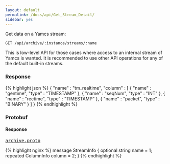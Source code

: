 ```yaml
---
layout: default
permalink: /docs/api/Get_Stream_Detail/
sidebar: yes
---
```


Get data on a Yamcs stream:

    GET /api/archive/:instance/streams/:name
    
<div class="hint">
    This is low-level API for those cases where access to an internal stream of Yamcs is wanted. It is recommended to use other API operations for any of the default built-in streams.
</div>

### Response

{% highlight json %}
{
  "name" : "tm_realtime",
  "column" : [ {
    "name" : "gentime",
    "type" : "TIMESTAMP"
  }, {
    "name" : "seqNum",
    "type" : "INT"
  }, {
    "name" : "rectime",
    "type" : "TIMESTAMP"
  }, {
    "name" : "packet",
    "type" : "BINARY"
  } ]
}
{% endhighlight %}

### Protobuf

#### Response

<pre class="r header"><a href="/docs/api/archive.proto/">archive.proto</a></pre>
{% highlight nginx %}
message StreamInfo {
  optional string name = 1;
  repeated ColumnInfo column = 2;
}
{% endhighlight %}
